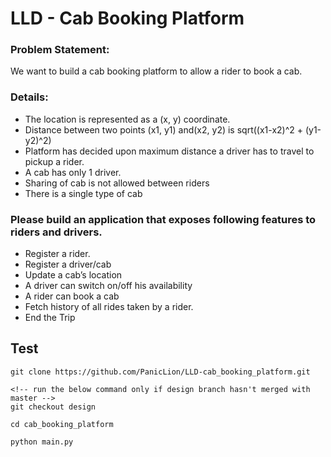 
# LLD - Cab Booking Platform

### Problem Statement:

We want to build a cab booking platform to allow a rider to book a cab.

### Details:

- The location is represented as a (x, y) coordinate.
- Distance between two points (x1, y1) and(x2, y2) is sqrt((x1-x2)^2 + (y1-y2)^2)
- Platform has decided upon maximum distance a driver has to travel to pickup a rider.
- A cab has only 1 driver.
- Sharing of cab is not allowed between riders
- There is a single type of cab

### Please build an application that exposes following features to riders and drivers.

- Register a rider.
- Register a driver/cab
- Update a cab’s location
- A driver can switch on/off his availability
- A rider can book a cab
- Fetch history of all rides taken by a rider.
- End the Trip

## Test

```
git clone https://github.com/PanicLion/LLD-cab_booking_platform.git

<!-- run the below command only if design branch hasn't merged with master -->
git checkout design

cd cab_booking_platform

python main.py
```